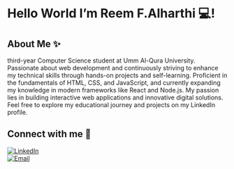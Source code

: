 # Hello World I’m Reem F.Alharthi 💻!

## About Me ✨  

third-year Computer Science student at Umm Al-Qura University.
Passionate about web development and continuously striving to enhance my technical skills through hands-on projects and self-learning.
Proficient in the fundamentals of HTML, CSS, and JavaScript, and currently expanding my knowledge in modern frameworks like React and Node.js.
My passion lies in building interactive web applications and innovative digital solutions.
Feel free to explore my educational journey and projects on my LinkedIn profile.

## Connect with me 💼  

[![LinkedIn](https://img.shields.io/badge/LinkedIn-0077B5?style=flat&logo=linkedin&logoColor=white)](https://www.linkedin.com/in/reem-falharthi)  
[![Email](https://img.shields.io/badge/Email-D14836?style=flat&logo=gmail&logoColor=white)](mailto:Reem.FAlharthii@gmail.com)
